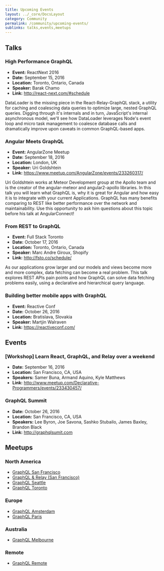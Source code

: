 ```yaml
---
title: Upcoming Events
layout: ../_core/DocsLayout
category: Community
permalink: /community/upcoming-events/
sublinks: talks,events,meetups
---
```


## Talks

### High Performance GraphQL

- **Event:** ReactNext 2016
- **Date:** September 15, 2016
- **Location:** Toronto, Ontario, Canada
- **Speaker:** Barak Chamo
- **Link:** http://react-next.com/#schedule

DataLoader is the missing piece in the React-Relay-GraphQL stack, a utility for caching and coalescing data queries to optimize large, nested GraphQL queries. Digging through it's internals and in turn, JavaScript's internal asynchronous model, we'll see how DataLoader leverages Node's event loop and micro task management to coalesce database calls and dramatically improve upon caveats in common GraphQL-based apps.

### Angular Meets GraphQL

- **Event:** AngularZone Meetup
- **Date:** September 18, 2016
- **Location:** London, UK
- **Speaker:** Uri Goldshtein
- **Link:** https://www.meetup.com/AngularZone/events/233260317/

Uri Goldshtein works at Meteor Development group at the Apollo team and is the creator of the angular-meteor and angular2-apollo libraries. In this talk you will learn what GraphQL is, why it is great for Angular and how easy it is to integrate with your current Applications. GraphQL has many benefits comparing to REST like better performance over the network and maintainability. Use this opportunity to ask him questions about this topic before his talk at AngularConnect!

### From REST to GraphQL

- **Event:** Full Stack Toronto
- **Date:** October 17, 2016
- **Location:** Toronto, Ontario, Canada
- **Speaker:** Marc Andre Giroux, Shopify
- **Link:** http://fsto.co/schedule/

As our applications grow larger and our models and views become more and more complex, data fetching can become a real problem. This talk explores REST APIs pain points and how GraphQL can solve data fetching problems easily, using a declarative and hierarchical query language.

### Building better mobile apps with GraphQL

- **Event:** Reactive Conf
- **Date:** October 26, 2016
- **Location:** Bratislava, Slovakia
- **Speaker:** Martjin Walraven
- **Link:** https://reactiveconf.com/


## Events

### [Workshop] Learn React, GraphQL, and Relay over a weekend

- **Date:** September 16, 2016
- **Location:** San Francisco, CA, USA
- **Speakers:** Samer Buna, Armand Aquino, Kyle Matthews
- **Link:** http://www.meetup.com/Declarative-Programmers/events/233430457/

### GraphQL Summit

- **Date:** October 26, 2016
- **Location:** San Francisco, CA, USA
- **Speakers:** Lee Byron, Joe Savona, Sashko Stubailo, James Baxley, Brandon Black
- **Link:** http://graphqlsumit.com


## Meetups

### North America

- [GraphQL San Francisco](http://www.meetup.com/GraphQL-SF/)
- [GraphQL & Relay (San Francisco)](http://www.meetup.com/graphql/)
- [GraphQL Seattle](https://www.meetup.com/Seattle-GraphQL-Meetup/)
- [GraphQL Toronto](https://www.meetup.com/GraphQL-Toronto/)

### Europe

- [GraphQL Amsterdam](https://www.meetup.com/Amsterdam-GraphQL-Meetup/)
- [GraphQL Paris](https://www.meetup.com/GraphQL-Paris/)

### Australia

- [GraphQL Melbourne](http://graphql.melbourne/)

### Remote

- [GraphQL Remote](https://www.meetup.com/GraphQL-Remote-Meetup/)
